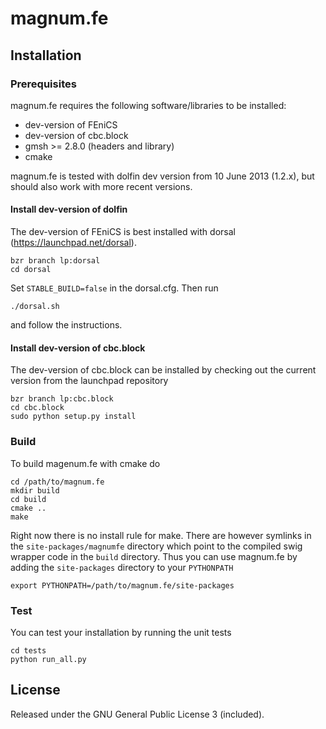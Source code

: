 magnum.fe
=========

Installation
------------

### Prerequisites
magnum.fe requires the following software/libraries to be installed:

* dev-version of FEniCS
* dev-version of cbc.block
* gmsh >= 2.8.0 (headers and library)
* cmake

magnum.fe is tested with dolfin dev version from 10 June 2013 (1.2.x), but should also work with more recent versions.

#### Install dev-version of dolfin
The dev-version of FEniCS is best installed with dorsal (https://launchpad.net/dorsal).

    bzr branch lp:dorsal
    cd dorsal

Set `STABLE_BUILD=false` in the dorsal.cfg. Then run
    
    ./dorsal.sh

and follow the instructions.

#### Install dev-version of cbc.block
The dev-version of cbc.block can be installed by checking out the current version from the launchpad repository

    bzr branch lp:cbc.block
    cd cbc.block
    sudo python setup.py install

### Build
To build magenum.fe with cmake do

    cd /path/to/magnum.fe
    mkdir build
    cd build
    cmake ..
    make

Right now there is no install rule for make. There are however symlinks in the `site-packages/magnumfe` directory which point to the compiled swig wrapper code in the `build` directory. Thus you can use magnum.fe by adding the `site-packages` directory to your `PYTHONPATH`

    export PYTHONPATH=/path/to/magnum.fe/site-packages

### Test
You can test your installation by running the unit tests

    cd tests
    python run_all.py

License
-------
Released under the GNU General Public License 3 (included).

